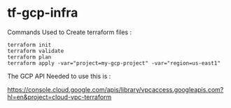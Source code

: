 # tf-gcp-infra


Commands Used to Create terraform files : 

``` 
terraform init 
terraform validate
terraform plan 
terraform apply -var="project=my-gcp-project" -var="region=us-east1"
```



The GCP API Needed to use this is :

https://console.cloud.google.com/apis/library/vpcaccess.googleapis.com?hl=en&project=cloud-vpc-terraform